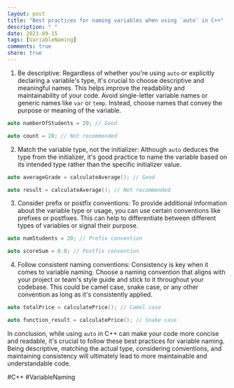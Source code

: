 ```yaml
---
layout: post
title: "Best practices for naming variables when using `auto` in C++"
description: " "
date: 2023-09-15
tags: [VariableNaming]
comments: true
share: true
---
```


1. Be descriptive: Regardless of whether you're using `auto` or explicitly declaring a variable's type, it's crucial to choose descriptive and meaningful names. This helps improve the readability and maintainability of your code. Avoid single-letter variable names or generic names like `var` or `temp`. Instead, choose names that convey the purpose or meaning of the variable.

```cpp
auto numberOfStudents = 20; // Good

auto count = 20; // Not recommended
```

2. Match the variable type, not the initializer: Although `auto` deduces the type from the initializer, it's good practice to name the variable based on its intended type rather than the specific initializer value.

```cpp
auto averageGrade = calculateAverage(); // Good

auto result = calculateAverage(); // Not recommended
```

3. Consider prefix or postfix conventions: To provide additional information about the variable type or usage, you can use certain conventions like prefixes or postfixes. This can help to differentiate between different types of variables or signal their purpose.

```cpp
auto numStudents = 20; // Prefix convention

auto scoreSum = 0.0; // Postfix convention
```

4. Follow consistent naming conventions: Consistency is key when it comes to variable naming. Choose a naming convention that aligns with your project or team's style guide and stick to it throughout your codebase. This could be camel case, snake case, or any other convention as long as it's consistently applied.

```cpp
auto totalPrice = calculatePrice(); // Camel case

auto function_result = calculatePrice(); // Snake case
```

In conclusion, while using `auto` in C++ can make your code more concise and readable, it's crucial to follow these best practices for variable naming. Being descriptive, matching the actual type, considering conventions, and maintaining consistency will ultimately lead to more maintainable and understandable code.

#C++ #VariableNaming